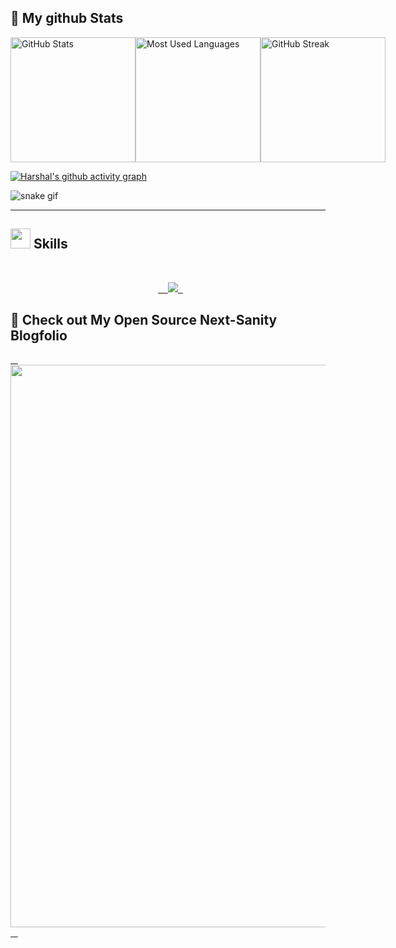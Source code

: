 <h2>👀 My github Stats</h2>
<div style="display: flex; justify-content: justify-between;">
    <img src="https://github-readme-stats.vercel.app/api?username=harshal255&rank_icon=github&theme=vision-friendly-dark&show=reviews,discussions_started,discussions_answered,prs_merged,prs_merged_percentage" alt="GitHub Stats" style="height: 200px;">
    <img src="https://github-readme-stats.vercel.app/api/top-langs/?username=harshal255&layout=donut&langs_count=9&theme=vision-friendly-dark&exclude_repo=Optifine-Mod-Coder-Pack-1.16.1,Projects" alt="Most Used Languages" style=" height: 200px;">
    <img src="https://github-readme-streak-stats.herokuapp.com/?user=harshal255&count_private=true&theme=vision-friendly-dark" alt="GitHub Streak" style="height: 200px;">
</div>



<!-- <img  src="https://github-readme-stats.vercel.app/api/top-langs/?username=harshal255&layout=compact">  -->

[![Harshal's github activity graph](https://github-readme-activity-graph.vercel.app/graph?username=harshal255&theme=merko)](https://github.com/ashutosh00710/github-readme-activity-graph)

![snake gif](https://github.com/harshal255/harshal255/blob/output/snake.svg)



<hr>

<h2><img src = "https://media2.giphy.com/media/QssGEmpkyEOhBCb7e1/giphy.gif?cid=ecf05e47a0n3gi1bfqntqmob8g9aid1oyj2wr3ds3mg700bl&rid=giphy.gif" width = 32px> Skills </h2>
<br>
<p align="center">
  <a href="https://skillicons.dev">
    <img src="https://skillicons.dev/icons?i=html,css,babel,javascript,react,next,tailwind,bootstrap,materialui,nodejs,expressjs,mongodb,typescript,mysql,git,github,vite,jquery,firebase,postman,cpp,java,python,php,vscode,c,vercel,netlify,figma" />
  </a>
</p>


</div>

<h2>👀 Check out My Open Source Next-Sanity Blogfolio</h2>
<a href="https://harshalkahar.vercel.app/">
   <img width="900" src="https://camo.githubusercontent.com/0601087139939dde7b6db6d8e3f7fc9858eacd448254854a5b6d44b0bed37ae6/68747470733a2f2f7265732e636c6f7564696e6172792e636f6d2f646c737871393866722f696d6167652f75706c6f61642f76313639313038303734322f4e65787453616e697479253230426c6f67666f6c696f2f70726f66696c655f6a71663536662e706e67">
   </a>




